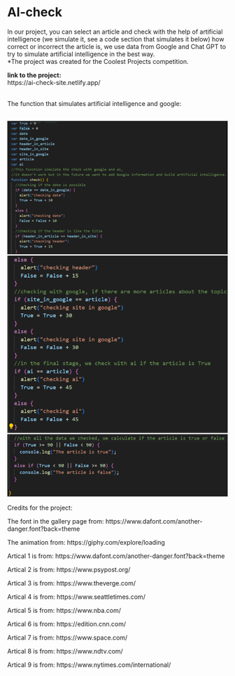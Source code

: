 # AI-check
<p>In our project, you can select an article and check with the help of artificial intelligence (we simulate it, see a code section that simulates it below) how correct or incorrect the article is, we use data from Google and Chat GPT to try to simulate artificial intelligence in the best way. <br>
*The project was created for the Coolest Projects competition.</p>
<strong>link to the project:</strong>
<br>https://ai-check-site.netlify.app/
<br><br><p>The function that simulates artificial intelligence and google: </p> <br> 
<img src="./pics_for_readme/Screenshot1.png">
<img src="./pics_for_readme/Screenshot2.png">
<img src="./pics_for_readme/Screenshot 3.png">
<br>
<p>Credits for the project: </p>
<p> The font in the gallery page from:
https://www.dafont.com/another-danger.font?back=theme
<br><p> The animation from:
https://giphy.com/explore/loading
<br><p> Artical 1 is from:
https://www.dafont.com/another-danger.font?back=theme
<br><p> Artical 2 is from:
https://www.psypost.org/
<br><p> Artical 3 is from:
https://www.theverge.com/
<br><p> Artical 4 is from:
https://www.seattletimes.com/
<br><p> Artical 5 is from:
https://www.nba.com/
<br><p> Artical 6 is from:
https://edition.cnn.com/
<br><p> Artical 7 is from:
https://www.space.com/
<br><p> Artical 8 is from:
https://www.ndtv.com/
<br><p> Artical 9 is from:
https://www.nytimes.com/international/
